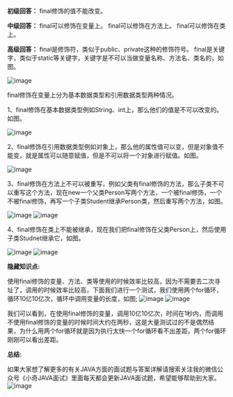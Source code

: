 **初级回答：**
final修饰的值不能改变。

**中级回答：**
final可以修饰在变量上。
final可以修饰在方法上。
final可以修饰在类上。

**高级回答：**
final是修饰符，类似于public、private这种的修饰符号。
final是关键字，类似于static等关键字，关键字是不可以当做变量名称、方法名、类名的，如图。

![image](https://user-images.githubusercontent.com/35355940/113238441-6088c000-92db-11eb-8d04-632872ea7ff7.png)


final修饰在变量上分为基本数据类型和引用数据类型两种情况。

1、final修饰在基本数据类型例如String、int上，那么他们的值是不可以改变的。如图。

![image](https://user-images.githubusercontent.com/35355940/113238449-667ea100-92db-11eb-847c-4dd73e6f3b86.png)


2、final修饰在引用数据类型例如对象上，那么他的属性值可以变，但是对象值不能变，就是属性可以随意赋值，但是不可以将一个对象进行赋值。如图。

![image](https://user-images.githubusercontent.com/35355940/113238452-6aaabe80-92db-11eb-940a-1e45e59ab03a.png)


3、final修饰在方法上不可以被重写，例如父类有final修饰的方法，那么子类不可以重写这个方法，现在new一个父类Person写两个方法，一个被final修饰，一个不被final修饰，再写一个子类Student继承Person类，然后重写两个方法，如图。

![image](https://user-images.githubusercontent.com/35355940/113238466-6f6f7280-92db-11eb-864b-b813c066f9d5.png)
![image](https://user-images.githubusercontent.com/35355940/113238474-739b9000-92db-11eb-92a9-ac1d85fda322.png)


4、final修饰在类上不能被继承，现在我们把final修饰在父类Person上，然后使用子类Studnet继承它，如图。

![image](https://user-images.githubusercontent.com/35355940/113238482-77c7ad80-92db-11eb-8849-31c78b8345a9.png)
![image](https://user-images.githubusercontent.com/35355940/113238487-7a2a0780-92db-11eb-804d-6b964c9df3a2.png)


**隐藏知识点:**

使用final修饰的变量、方法、类等使用的时候效率比较高，因为不需要去二次寻址了，调用的时候效率比较高，下面我们进行一个测试，我们使用两个for循环，循环10亿10亿次，循环中调用变量的长度，如图;
![image](https://user-images.githubusercontent.com/35355940/113238511-82824280-92db-11eb-9730-64b5758b9c2e.png)
![image](https://user-images.githubusercontent.com/35355940/113238520-857d3300-92db-11eb-8c87-83bd86bb7af3.png)


我们可以看到，在使用final修饰的变量，调用10亿10亿次，时间在1秒内，而调用不使用final修饰的变量的时候时间大约在两秒，这是大量测试过的不是偶然结果，为什么用两个for循环就是因为执行太快一个for循环看不出差距，两个for循环刚刚可以看出差距。

**总结:**

如果大家想了解更多的有关JAVA方面的面试题与答案详解请搜索关注我的微信公众号《小奇JAVA面试》里面每天都会更新JAVA面试题，希望能够帮助到大家。
![image](https://user-images.githubusercontent.com/35355940/113238715-e3aa1600-92db-11eb-99d8-8d4790d71bce.png)

